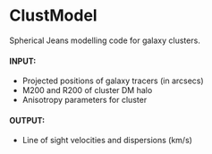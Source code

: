 ClustModel
============
Spherical Jeans modelling code for galaxy clusters.

#### INPUT:
- Projected positions of galaxy tracers (in arcsecs)
- M200 and R200 of cluster DM halo
- Anisotropy parameters for cluster

#### OUTPUT:
- Line of sight velocities and dispersions (km/s)

